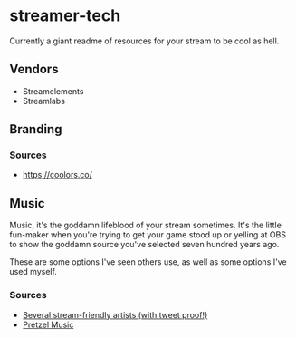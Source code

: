 # streamer-tech
Currently a giant readme of resources for your stream to be cool as hell.

## Vendors
- Streamelements
- Streamlabs

## Branding

### Sources
- https://coolors.co/

## Music
Music, it's the goddamn lifeblood of your stream sometimes. It's the little fun-maker when you're trying to get your game stood up or yelling at OBS to show the goddamn source you've selected seven hundred years ago. 

These are some options I've seen others use, as well as some options I've used myself.

### Sources
- [Several stream-friendly artists (with tweet proof!)](https://music.derkoelle.de/)
- [Pretzel Music](https://www.pretzel.rocks/)

